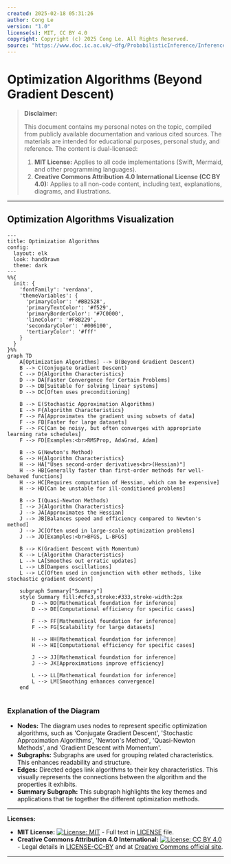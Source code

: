 ```yaml
---
created: 2025-02-18 05:31:26
author: Cong Le
version: "1.0"
license(s): MIT, CC BY 4.0
copyright: Copyright (c) 2025 Cong Le. All Rights Reserved.
source: "https://www.doc.ic.ac.uk/~dfg/ProbabilisticInference/InferenceAndMachineLearningNotes.pdf"
---
```




# Optimization Algorithms (Beyond Gradient Descent)
> **Disclaimer:**
>
> This document contains my personal notes on the topic,
> compiled from publicly available documentation and various cited sources.
> The materials are intended for educational purposes, personal study, and reference.
> The content is dual-licensed:
> 1. **MIT License:** Applies to all code implementations (Swift, Mermaid, and other programming languages).
> 2. **Creative Commons Attribution 4.0 International License (CC BY 4.0):** Applies to all non-code content, including text, explanations, diagrams, and illustrations.
---


## Optimization Algorithms Visualization


```mermaid
---
title: Optimization Algorithms
config:
  layout: elk
  look: handDrawn
  theme: dark
---
%%{
  init: {
    'fontFamily': 'verdana',
    'themeVariables': {
      'primaryColor': '#BB2528',
      'primaryTextColor': '#f529',
      'primaryBorderColor': '#7C0000',
      'lineColor': '#F8B229',
      'secondaryColor': '#006100',
      'tertiaryColor': '#fff'
    }
  }
}%%
graph TD
    A[Optimization Algorithms] --> B(Beyond Gradient Descent)
    B --> C(Conjugate Gradient Descent)
    C --> D{Algorithm Characteristics}
    D --> DA[Faster Convergence for Certain Problems]
    D --> DB[Suitable for solving linear systems]
    D --> DC[Often uses preconditioning]
    
    B --> E(Stochastic Approximation Algorithms)
    E --> F{Algorithm Characteristics}
    F --> FA[Approximates the gradient using subsets of data]
    F --> FB[Faster for large datasets]
    F --> FC[Can be noisy, but often converges with appropriate learning rate schedules]
    F --> FD[Examples:<br>RMSProp, AdaGrad, Adam]
    
    B --> G(Newton's Method)
    G --> H{Algorithm Characteristics}
    H --> HA["Uses second-order derivatives<br>(Hessian)"]
    H --> HB[Generally faster than first-order methods for well-behaved functions]
    H --> HC[Requires computation of Hessian, which can be expensive]
    H --> HD[Can be unstable for ill-conditioned problems]
    
    B --> I(Quasi-Newton Methods)
    I --> J{Algorithm Characteristics}
    J --> JA[Approximates the Hessian]
    J --> JB[Balances speed and efficiency compared to Newton's method]
    J --> JC[Often used in large-scale optimization problems]
    J --> JD[Examples:<br>BFGS, L-BFGS]

    B --> K(Gradient Descent with Momentum)
    K --> L{Algorithm Characteristics}
    L --> LA[Smoothes out erratic updates]
    L --> LB[Dampens oscillations]
    L --> LC[Often used in conjunction with other methods, like stochastic gradient descent]

    subgraph Summary["Summary"]
    style Summary fill:#cfc3,stroke:#333,stroke-width:2px
        D --> DD[Mathematical foundation for inference]
        D --> DE[Computational efficiency for specific cases]
        
        F --> FF[Mathematical foundation for inference]
        F --> FG[Scalability for large datasets]
        
        H --> HH[Mathematical foundation for inference]
        H --> HI[Computational efficiency for specific cases]
        
        J --> JJ[Mathematical foundation for inference]
        J --> JK[Approximations improve efficiency]
        
        L --> LL[Mathematical foundation for inference]
        L --> LM[Smoothing enhances convergence]
    end
    
```


### Explanation of the Diagram

* **Nodes:** The diagram uses nodes to represent specific optimization algorithms, such as 'Conjugate Gradient Descent', 'Stochastic Approximation Algorithms', 'Newton's Method', 'Quasi-Newton Methods', and 'Gradient Descent with Momentum'.
* **Subgraphs:** Subgraphs are used for grouping related characteristics.  This enhances readability and structure.
* **Edges:** Directed edges link algorithms to their key characteristics. This visually represents the connections between the algorithm and the properties it exhibits.
* **Summary Subgraph:** This subgraph highlights the key themes and applications that tie together the different optimization methods.



---
**Licenses:**

- **MIT License:**  [![License: MIT](https://img.shields.io/badge/License-MIT-yellow.svg)](LICENSE) - Full text in [LICENSE](LICENSE) file.
- **Creative Commons Attribution 4.0 International:** [![License: CC BY 4.0](https://licensebuttons.net/l/by/4.0/88x31.png)](LICENSE-CC-BY) - Legal details in [LICENSE-CC-BY](LICENSE-CC-BY) and at [Creative Commons official site](http://creativecommons.org/licenses/by/4.0/).

---